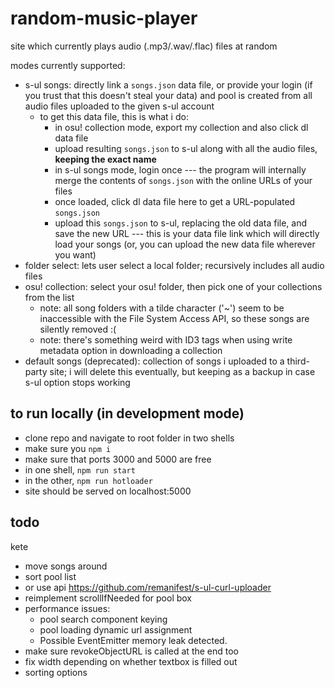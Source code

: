 # random-music-player

site which currently plays audio (.mp3/.wav/.flac) files at random

modes currently supported:
- s-ul songs: directly link a `songs.json` data file, or provide your login (if you trust that this doesn't steal your data) and pool is created from all audio files uploaded to the given s-ul account
  - to get this data file, this is what i do:
    - in osu! collection mode, export my collection and also click dl data file
    - upload resulting `songs.json` to s-ul along with all the audio files, **keeping the exact name**
    - in s-ul songs mode, login once --- the program will internally merge the contents of `songs.json` with the online URLs of your files
    - once loaded, click dl data file here to get a URL-populated `songs.json`
    - upload this `songs.json` to s-ul, replacing the old data file, and save the new URL --- this is your data file link which will directly load your songs (or, you can upload the new data file wherever you want)
- folder select: lets user select a local folder; recursively includes all audio files
- osu! collection: select your osu! folder, then pick one of your collections from the list
  - note: all song folders with a tilde character ('~') seem to be inaccessible with the File System Access API, so these songs are silently removed :(
  - note: there's something weird with ID3 tags when using write metadata option in downloading a collection
- default songs (deprecated): collection of songs i uploaded to a third-party site; i will delete this eventually, but keeping as a backup in case s-ul option stops working

## to run locally (in development mode)

- clone repo and navigate to root folder in two shells
- make sure you `npm i`
- make sure that ports 3000 and 5000 are free
- in one shell, `npm run start`
- in the other, `npm run hotloader`
- site should be served on localhost:5000

## todo
kete
- move songs around
- sort pool list
- or use api https://github.com/remanifest/s-ul-curl-uploader
- reimplement scrollIfNeeded for pool box
- performance issues:
  - pool search component keying
  - pool loading dynamic url assignment
  - Possible EventEmitter memory leak detected.
- make sure revokeObjectURL is called at the end too
- fix width depending on whether textbox is filled out
- sorting options
